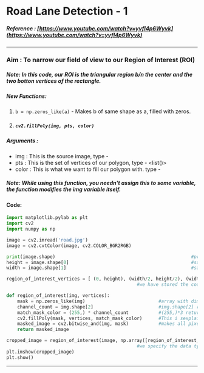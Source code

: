 # Road Lane Detection - 1
##### Reference : [https://www.youtube.com/watch?v=yvfI4p6Wyvk](https://www.youtube.com/watch?v=yvfI4p6Wyvk)
_________________________________________________________________________________________________________________________________________
### Aim : To narrow our field of view to our Region of Interest (ROI)
##### Note: In this code, our ROI is the triangular region b/n the center and the two botton vertices of the rectangle. 
##### New Functions:
1. `b = np.zeros_like(a)` - Makes b of same shape as a, filled with zeros.
2. ##### `cv2.fillPoly(img, pts, color)` 
##### Arguments :
* img : This is the source image, type - <numpy array>
* pts : This is the set of vertices of our polygon, type - <list(<tuples>)>
* color : This is what we want to fill our polygon with. type - <tuple>
##### Note: While using this function, you **needn't** assign this to some variable, the function modifies the img variable itself.
#### Code:
```python
import matplotlib.pylab as plt
import cv2
import numpy as np

image = cv2.imread('road.jpg')                                                      #y'all know what dis does
image = cv2.cvtColor(image, cv2.COLOR_BGR2RGB)                                      #and this too

print(image.shape)                                                  #prints the dimentions of our image array
height = image.shape[0]                                             #saving height in .... height!!
width = image.shape[1]                                              #saving width in .... width!!

region_of_interest_vertices = [ (0, height), (width/2, height/2), (width, height) ]
                                                #we have stored the coordinates of our ROI vertices in a list

def region_of_interest(img, vertices):
    mask = np.zeros_like(img)                           #array with dimentions of image initialised with zeros 
    channel_count = img.shape[2]                        #img.shape[2] represents the number of color channels (= 3 here)
    match_mask_color = (255,) * channel_count           #(255,)*3 returns (255, 255, 255)
    cv2.fillPoly(mask, vertices, match_mask_color)      #This i sexplained above
    masked_image = cv2.bitwise_and(img, mask)           #makes all pixels out of our ROI 0
    return masked_image

cropped_image = region_of_interest(image, np.array([region_of_interest_vertices], np.int32),)
                                                #we specify the data type to prevent misunderstandings...
plt.imshow(cropped_image)
plt.show()
```
_____________________________________________________________________________________________________________________________________
